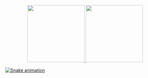 <div align="center">
  <a href="https://github.com/natediasdev">
  <img height="180em" src="https://github-readme-stats.vercel.app/api?username=natediasdev&show_icons=true&theme=merko&include_all_commits=true&count_private=true"/>
  <img height="180em" src="https://github-readme-stats.vercel.app/api/top-langs/?username=natediasdev&layout=compact&langs_count=7&theme=merko"/>
</div>

![Snake animation](https://github.com/natediasdev/natediasdev/blob/output/github-contribution-grid-snake.svg)
